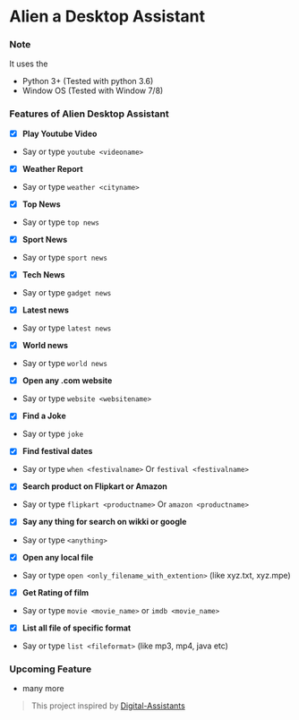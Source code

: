 # Alien a Desktop Assistant

### Note
It uses the
- Python 3+ (Tested with python 3.6)
- Window OS (Tested with Window 7/8)

### Features of Alien Desktop Assistant

- [x] <b>Play Youtube Video</b>
- Say or type  `youtube <videoname>`
- [x] <b>Weather Report</b>
- Say or type  `weather <cityname>`
- [x] <b>Top News</b>
- Say or type  `top news`
- [x] <b>Sport News</b>
- Say or type  `sport news`
- [x] <b>Tech News</b>
- Say or type  `gadget news`
- [x] <b>Latest news</b>
- Say or type  `latest news`
- [x] <b>World news</b>
- Say or type  `world news`
- [x] <b>Open any .com website</b>
- Say or type  `website <websitename>`
- [x] <b>Find a Joke</b>
- Say or type  `joke`
- [x] <b>Find festival dates</b>
- Say or type  `when <festivalname>` Or `festival <festivalname>`
- [x] <b>Search product on Flipkart or Amazon</b>
- Say or type  `flipkart <productname>` Or `amazon <productname>`
- [x] <b>Say any thing for search on wikki or google</b>
- Say or type `<anything>`
- [x] <b>Open any local file</b>
- Say or type `open <only_filename_with_extention>` (like xyz.txt, xyz.mpe)
- [x] <b>Get Rating of film</b>
- Say or type `movie <movie_name>` or `imdb <movie_name>`
- [x] <b>List all file of specific format</b>
- Say or type `list <fileformat>` (like mp3, mp4, java etc)

### Upcoming Feature
- many more

> This project inspired by [Digital-Assistants](https://github.com/ab-anand/Digital-Assistants)
